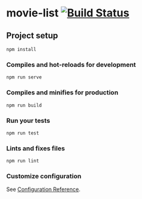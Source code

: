 # movie-list [![Build Status](https://travis-ci.com/ayyampully/show-time.svg?branch=master)](https://travis-ci.com/ayyampully/show-time)

## Project setup
```
npm install
```

### Compiles and hot-reloads for development
```
npm run serve
```

### Compiles and minifies for production
```
npm run build
```

### Run your tests
```
npm run test
```

### Lints and fixes files
```
npm run lint
```

### Customize configuration
See [Configuration Reference](https://cli.vuejs.org/config/).

